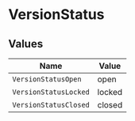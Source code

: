 # VersionStatus


## Values

| Name                  | Value                 |
| --------------------- | --------------------- |
| `VersionStatusOpen`   | open                  |
| `VersionStatusLocked` | locked                |
| `VersionStatusClosed` | closed                |
